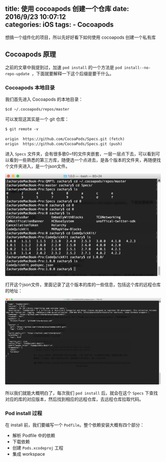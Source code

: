 title: 使用 cocoapods 创建一个仓库
date: 2016/9/23 10:07:12  
categories: iOS
tags:
	- Cocoapods
---

想搞一个组件化的项目，所以先好好看下如何使用 cocoapods 创建一个私有库

<!--more-->

## Cocoapods 原理

之前的文章中我提到过，加速 `pod install` 的一个方法是 `pod install--no-repo-update `，下面就要解释一下这个后缀是要干什么。

### Cocoapods 本地目录

我们首先进入 Cocoapods 的本地目录：

```shell
$cd ~/.cocoapods/repos/master
```

可以发现这其实是一个 git 仓库：

```shell
$ git remote -v

origin	https://github.com/CocoaPods/Specs.git (fetch)
origin	https://github.com/CocoaPods/Specs.git (push)
```

进入 `Specs` 文件夹，会有很多歌0~f的文件夹嵌套，一层一层点下去，可以看到可以看到一些熟悉的第三方库，随便选一个点进去，是各个版本的文件夹，再随便找个文件夹进入，是一个json文件。

![原理1](https://github.com/zhang759740844/MyImgs/blob/master/MyBlog/cocoapods_principle_1.png?raw=true)

打开这个json文件，里面记录了这个版本的库的一些信息，包括这个库的远程仓库的地址：

![原理2](https://github.com/zhang759740844/MyImgs/blob/master/MyBlog/cocoapods_principle_2.png?raw=true)

所以我们就能大概明白了，每次我们 `pod install` 后，就会在这个 `Specs` 下查找对应的库的对应版本，然后找到相应的远程仓库，去远程仓库拉取代码。

### Pod install 过程

在 install 前，我们要编写一个 `Podfile`。整个依赖安装大概有四个部分：

- 解析 Podfile 中的依赖
- 下载依赖
- 创建 `Pods.xcodeproj` 工程
- 集成 workspace



